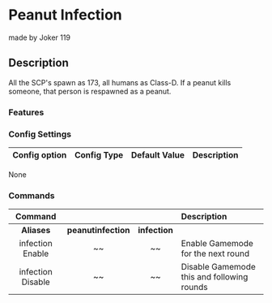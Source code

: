 Peanut Infection
======
made by Joker 119
## Description
All the SCP's spawn as 173, all humans as Class-D.
If a peanut kills someone, that person is respawned as a peanut.

### Features
 

### Config Settings
Config option | Config Type | Default Value | Description
:---: | :---: | :---: | :------
None

### Commands
  Command |  |  | Description
:---: | :---: | :---: | :------
**Aliases** | **peanutinfection** | **infection**
infection Enable | ~~ | ~~ | Enable Gamemode for the next round
infection Disable | ~~ | ~~ | Disable Gamemode this and following rounds

